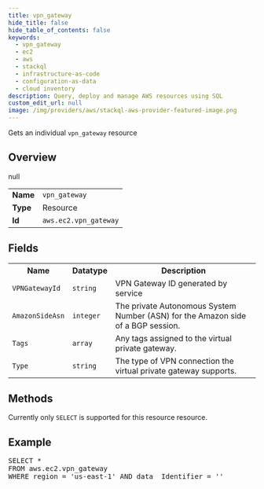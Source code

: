 ```yaml
---
title: vpn_gateway
hide_title: false
hide_table_of_contents: false
keywords:
  - vpn_gateway
  - ec2
  - aws
  - stackql
  - infrastructure-as-code
  - configuration-as-data
  - cloud inventory
description: Query, deploy and manage AWS resources using SQL
custom_edit_url: null
image: /img/providers/aws/stackql-aws-provider-featured-image.png
---
```

Gets an individual <code>vpn_gateway</code> resource

## Overview
<table><tbody>
<tr><td><b>Name</b></td><td><code>vpn_gateway</code></td></tr>
<tr><td><b>Type</b></td><td>Resource</td></tr>
null
<tr><td><b>Id</b></td><td><code>aws.ec2.vpn_gateway</code></td></tr>
</tbody></table>

## Fields
<table><tbody>
<tr><th>Name</th><th>Datatype</th><th>Description</th></tr>
<tr><td><code>VPNGatewayId</code></td><td><code>string</code></td><td>VPN Gateway ID generated by service</td></tr><tr><td><code>AmazonSideAsn</code></td><td><code>integer</code></td><td>The private Autonomous System Number (ASN) for the Amazon side of a BGP session.</td></tr><tr><td><code>Tags</code></td><td><code>array</code></td><td>Any tags assigned to the virtual private gateway.</td></tr><tr><td><code>Type</code></td><td><code>string</code></td><td>The type of VPN connection the virtual private gateway supports.</td></tr>
</tbody></table>

## Methods
Currently only <code>SELECT</code> is supported for this resource resource.

## Example
<pre>
SELECT * 
FROM aws.ec2.vpn_gateway
WHERE region = 'us-east-1' AND data__Identifier = '<VPNGatewayId>'
</pre>
